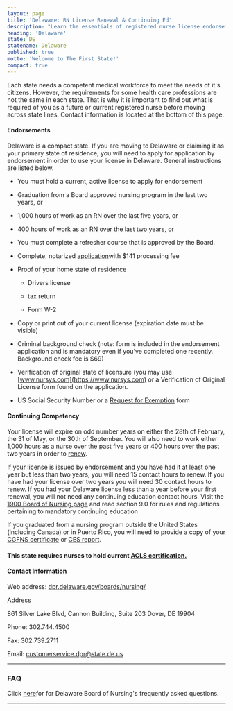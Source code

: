 ```yaml
---
layout: page
title: 'Delaware: RN License Renewal & Continuing Ed'
description: "Learn the essentials of registered nurse license endorsement, renewal, and continuing education in Delaware. Stay compliant with your nursing license.\r"
heading: 'Delaware'
state: DE
statename: Delaware
published: true
motto: 'Welcome to The First State!'
compact: true
---
```


Each state needs a competent medical workforce to meet the needs of it's
citizens. However, the requirements for some health care professions are
not the same in each state. That is why it is important to find out what
is required of you as a future or current registered nurse before moving
across state lines. Contact information is located at the bottom of this
page.

#### Endorsements

Delaware is a compact state. If you are moving to Delaware or claiming
it as your primary state of residence, you will need to apply for
application by endorsement in order to use your license in Delaware.
General instructions are listed below.

-   You must hold a current, active license to apply for endorsement

-   Graduation from a Board approved nursing program in the last two
    years, or

-   1,000 hours of work as an RN over the last five years, or

-   400 hours of work as an RN over the last two years, or

-   You must complete a refresher course that is approved by the Board.

-   Complete, notarized
    [application](https://dpr.delaware.gov/boards/nursing/forms/)with
    \$141 processing fee

-   Proof of your home state of residence

    -   Drivers license

    -   tax return

    -   Form W-2

-   Copy or print out of your current license (expiration date must be
    visible)

-   Criminal background check (note: form is included in the endorsement
    application and is mandatory even if you’ve completed one recently.
    Background check fee is \$69)

-   Verification of original state of licensure (you may use
    [www.nursys.com](https://www.nursys.com) or a Verification of
    Original License form found on the application.

-   US Social Security Number or a [Request for
    Exemption](https://dprfiles.delaware.gov/documents/Request_Exemption_SSN_Req.pdf)
    form

#### Continuing Competency

Your license will expire on odd number years on either the 28th of
February, the 31 of May, or the 30th of September. You will also need to
work either 1,000 hours as a nurse over the past five years or 400 hours
over the past two years in order to
[renew](https://dpr.delaware.gov/boards/nursing/renewal/).

If your license is issued by endorsement and you have had it at least
one year but less than two years, you will need 15 contact hours to
renew. If you have had your license over two years you will need 30
contact hours to renew. If you had your Delaware license less than a
year before your first renewal, you will not need any continuing
education contact hours. Visit the [1900 Board of Nursing
page](https://regulations.delaware.gov/AdminCode/title24/1900.shtml)
and read section 9.0 for rules and regulations pertaining to mandatory
continuing education

If you graduated from a nursing program outside the United States
(including Canada) or in Puerto Rico, you will need to provide a copy of
your [CGFNS certificate](https://www.cgfns.org/) or [CES
report](https://www.cgfns.org/services/ces-professional-report/).

#### This state requires nurses to hold current [ACLS certification.](https://www.acls.net/delaware-acls-pals-bls.htm)

#### Contact Information

Web address:
[dpr.delaware.gov/boards/nursing/](https://dpr.delaware.gov/boards/nursing/)

Address

861 Silver Lake Blvd, Cannon Building, Suite 203
Dover, DE 19904

Phone: 302.744.4500

Fax: 302.739.2711

Email: customerservice.dpr@state.de.us

* * * * *

### FAQ

Click [here](https://dpr.delaware.gov/boards/nursing/faqs/)for for
Delaware Board of Nursing's frequently asked questions.

* * * * *
